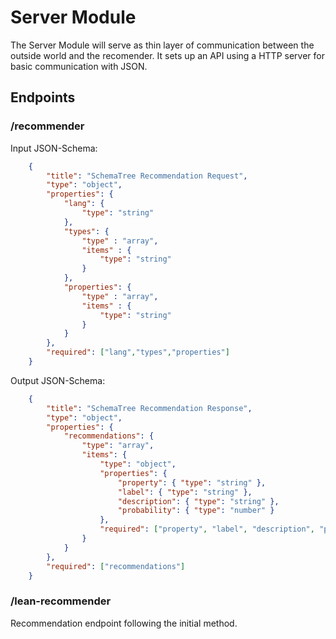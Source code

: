 # Server Module

The Server Module will serve as thin layer of communication between the outside world and the
recomender. It sets up an API using a HTTP server for basic communication with JSON.

## Endpoints

### /recommender

Input JSON-Schema:

```json
    {
    	"title": "SchemaTree Recommendation Request",
    	"type": "object",
    	"properties": {
    		"lang": {
    			"type": "string"
    		},
    		"types": {
    			"type" : "array",
    			"items" : {
    				"type": "string"
    			}
    		},
    		"properties": {
    			"type" : "array",
    			"items" : {
    				"type": "string"
    			}
    		}
    	},
    	"required": ["lang","types","properties"]
    }
```

Output JSON-Schema:

```json
    {
    	"title": "SchemaTree Recommendation Response",
    	"type": "object",
    	"properties": {
			"recommendations": {
				"type": "array",
				"items": {
					"type": "object",
					"properties": {
						"property": { "type": "string" },
						"label": { "type": "string" },
						"description": { "type": "string" },
						"probability": { "type": "number" }
					},
    				"required": ["property", "label", "description", "probability"]
				}
			}
		},
    	"required": ["recommendations"]
	}
```

### /lean-recommender

Recommendation endpoint following the initial method.